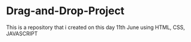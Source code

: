 # Drag-and-Drop-Project
This is a repository that i created on this day 11th June using HTML, CSS, JAVASCRIPT
